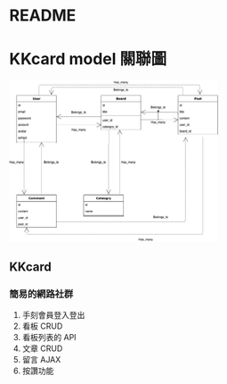 # README

# KKcard model 關聯圖
<img src="https://raw.githubusercontent.com/Minoyo1111/kkcard/main/kkCard.png" width="375">

## KKcard 
### 簡易的網路社群
1. 手刻會員登入登出
2. 看板 CRUD
3. 看板列表的 API
4. 文章 CRUD
5. 留言 AJAX
6. 按讚功能
